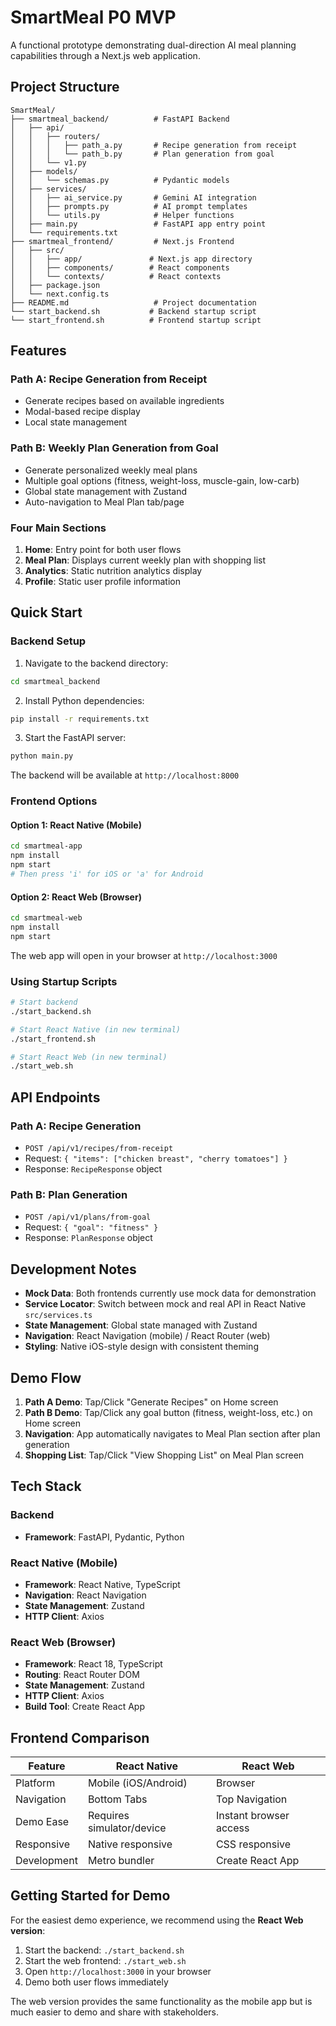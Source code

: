 # SmartMeal P0 MVP

A functional prototype demonstrating dual-direction AI meal planning capabilities through a Next.js web application.

## Project Structure

```
SmartMeal/
├── smartmeal_backend/          # FastAPI Backend
│   ├── api/
│   │   ├── routers/
│   │   │   ├── path_a.py       # Recipe generation from receipt
│   │   │   └── path_b.py       # Plan generation from goal
│   │   └── v1.py
│   ├── models/
│   │   └── schemas.py          # Pydantic models
│   ├── services/
│   │   ├── ai_service.py       # Gemini AI integration
│   │   ├── prompts.py          # AI prompt templates
│   │   └── utils.py            # Helper functions
│   ├── main.py                 # FastAPI app entry point
│   └── requirements.txt
├── smartmeal_frontend/         # Next.js Frontend
│   ├── src/
│   │   ├── app/               # Next.js app directory
│   │   ├── components/        # React components
│   │   └── contexts/          # React contexts
│   ├── package.json
│   └── next.config.ts
├── README.md                   # Project documentation
└── start_backend.sh           # Backend startup script
└── start_frontend.sh          # Frontend startup script
```

## Features

### Path A: Recipe Generation from Receipt
- Generate recipes based on available ingredients
- Modal-based recipe display
- Local state management

### Path B: Weekly Plan Generation from Goal
- Generate personalized weekly meal plans
- Multiple goal options (fitness, weight-loss, muscle-gain, low-carb)
- Global state management with Zustand
- Auto-navigation to Meal Plan tab/page

### Four Main Sections
1. **Home**: Entry point for both user flows
2. **Meal Plan**: Displays current weekly plan with shopping list
3. **Analytics**: Static nutrition analytics display
4. **Profile**: Static user profile information

## Quick Start

### Backend Setup

1. Navigate to the backend directory:
```bash
cd smartmeal_backend
```

2. Install Python dependencies:
```bash
pip install -r requirements.txt
```

3. Start the FastAPI server:
```bash
python main.py
```

The backend will be available at `http://localhost:8000`

### Frontend Options

#### Option 1: React Native (Mobile)
```bash
cd smartmeal-app
npm install
npm start
# Then press 'i' for iOS or 'a' for Android
```

#### Option 2: React Web (Browser)
```bash
cd smartmeal-web
npm install
npm start
```

The web app will open in your browser at `http://localhost:3000`

### Using Startup Scripts

```bash
# Start backend
./start_backend.sh

# Start React Native (in new terminal)
./start_frontend.sh

# Start React Web (in new terminal)
./start_web.sh
```

## API Endpoints

### Path A: Recipe Generation
- `POST /api/v1/recipes/from-receipt`
- Request: `{ "items": ["chicken breast", "cherry tomatoes"] }`
- Response: `RecipeResponse` object

### Path B: Plan Generation
- `POST /api/v1/plans/from-goal`
- Request: `{ "goal": "fitness" }`
- Response: `PlanResponse` object

## Development Notes

- **Mock Data**: Both frontends currently use mock data for demonstration
- **Service Locator**: Switch between mock and real API in React Native `src/services.ts`
- **State Management**: Global state managed with Zustand
- **Navigation**: React Navigation (mobile) / React Router (web)
- **Styling**: Native iOS-style design with consistent theming

## Demo Flow

1. **Path A Demo**: Tap/Click "Generate Recipes" on Home screen
2. **Path B Demo**: Tap/Click any goal button (fitness, weight-loss, etc.) on Home screen
3. **Navigation**: App automatically navigates to Meal Plan section after plan generation
4. **Shopping List**: Tap/Click "View Shopping List" on Meal Plan screen

## Tech Stack

### Backend
- **Framework**: FastAPI, Pydantic, Python

### React Native (Mobile)
- **Framework**: React Native, TypeScript
- **Navigation**: React Navigation
- **State Management**: Zustand
- **HTTP Client**: Axios

### React Web (Browser)
- **Framework**: React 18, TypeScript
- **Routing**: React Router DOM
- **State Management**: Zustand
- **HTTP Client**: Axios
- **Build Tool**: Create React App

## Frontend Comparison

| Feature | React Native | React Web |
|---------|-------------|-----------|
| Platform | Mobile (iOS/Android) | Browser |
| Navigation | Bottom Tabs | Top Navigation |
| Demo Ease | Requires simulator/device | Instant browser access |
| Responsive | Native responsive | CSS responsive |
| Development | Metro bundler | Create React App |

## Getting Started for Demo

For the easiest demo experience, we recommend using the **React Web version**:

1. Start the backend: `./start_backend.sh`
2. Start the web frontend: `./start_web.sh`
3. Open `http://localhost:3000` in your browser
4. Demo both user flows immediately

The web version provides the same functionality as the mobile app but is much easier to demo and share with stakeholders. 